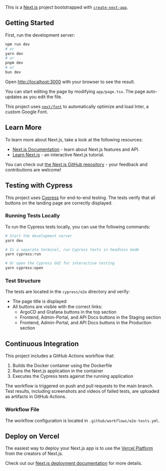 This is a [Next.js](https://nextjs.org/) project bootstrapped with [`create-next-app`](https://github.com/vercel/next.js/tree/canary/packages/create-next-app).

## Getting Started

First, run the development server:

```bash
npm run dev
# or
yarn dev
# or
pnpm dev
# or
bun dev
```

Open [http://localhost:3000](http://localhost:3000) with your browser to see the result.

You can start editing the page by modifying `app/page.tsx`. The page auto-updates as you edit the file.

This project uses [`next/font`](https://nextjs.org/docs/basic-features/font-optimization) to automatically optimize and load Inter, a custom Google Font.

## Learn More

To learn more about Next.js, take a look at the following resources:

- [Next.js Documentation](https://nextjs.org/docs) - learn about Next.js features and API.
- [Learn Next.js](https://nextjs.org/learn) - an interactive Next.js tutorial.

You can check out [the Next.js GitHub repository](https://github.com/vercel/next.js/) - your feedback and contributions are welcome!

## Testing with Cypress

This project uses [Cypress](https://www.cypress.io/) for end-to-end testing. The tests verify that all buttons on the landing page are correctly displayed.

### Running Tests Locally

To run the Cypress tests locally, you can use the following commands:

```bash
# Start the development server
yarn dev

# In a separate terminal, run Cypress tests in headless mode
yarn cypress:run

# Or open the Cypress GUI for interactive testing
yarn cypress:open
```

### Test Structure

The tests are located in the `cypress/e2e` directory and verify:
- The page title is displayed
- All buttons are visible with the correct links:
  - ArgoCD and Grafana buttons in the top section
  - Frontend, Admin-Portal, and API Docs buttons in the Staging section
  - Frontend, Admin-Portal, and API Docs buttons in the Production section

## Continuous Integration

This project includes a GitHub Actions workflow that:
1. Builds the Docker container using the Dockerfile
2. Runs the Next.js application in the container
3. Executes the Cypress tests against the running application

The workflow is triggered on push and pull requests to the main branch. Test results, including screenshots and videos of failed tests, are uploaded as artifacts in GitHub Actions.

### Workflow File

The workflow configuration is located in `.github/workflows/e2e-tests.yml`.

## Deploy on Vercel

The easiest way to deploy your Next.js app is to use the [Vercel Platform](https://vercel.com/new?utm_medium=default-template&filter=next.js&utm_source=create-next-app&utm_campaign=create-next-app-readme) from the creators of Next.js.

Check out our [Next.js deployment documentation](https://nextjs.org/docs/deployment) for more details.
